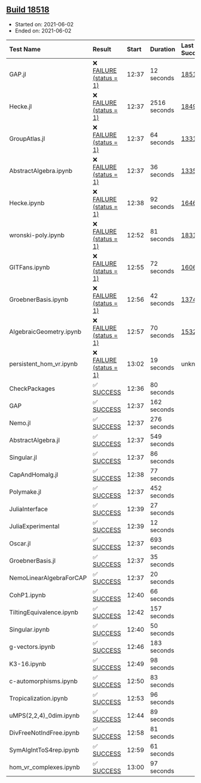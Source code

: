 ## [Build 18518](https://oscarci.mathematik.uni-kl.de/job/oscar/18518/)

* Started on: 2021-06-02
* Ended on: 2021-06-02

| Test Name    | Result | Start | Duration | Last Success | First Failure |
|:-------------|:-------|:------|:---------|:-------------|:--------------|
| GAP.jl | ❌ [FAILURE (status = 1)](https://oscarci.mathematik.uni-kl.de/job/oscar/18518/artifact/logs/build-18518/GAP.jl.log) | 12:37 | 12 seconds | [18517](https://oscarci.mathematik.uni-kl.de/job/oscar/18517/) | [18518](https://oscarci.mathematik.uni-kl.de/job/oscar/18518/) |
| Hecke.jl | ❌ [FAILURE (status = 1)](https://oscarci.mathematik.uni-kl.de/job/oscar/18518/artifact/logs/build-18518/Hecke.jl.log) | 12:37 | 2516 seconds | [18490](https://oscarci.mathematik.uni-kl.de/job/oscar/18490/) | [18491](https://oscarci.mathematik.uni-kl.de/job/oscar/18491/) |
| GroupAtlas.jl | ❌ [FAILURE (status = 1)](https://oscarci.mathematik.uni-kl.de/job/oscar/18518/artifact/logs/build-18518/GroupAtlas.jl.log) | 12:37 | 64 seconds | [13311](https://oscarci.mathematik.uni-kl.de/job/oscar/13311/) | [13312](https://oscarci.mathematik.uni-kl.de/job/oscar/13312/) |
| AbstractAlgebra.ipynb | ❌ [FAILURE (status = 1)](https://oscarci.mathematik.uni-kl.de/job/oscar/18518/artifact/logs/build-18518/AbstractAlgebra.ipynb.log) | 12:37 | 36 seconds | [13355](https://oscarci.mathematik.uni-kl.de/job/oscar/13355/) | [13356](https://oscarci.mathematik.uni-kl.de/job/oscar/13356/) |
| Hecke.ipynb | ❌ [FAILURE (status = 1)](https://oscarci.mathematik.uni-kl.de/job/oscar/18518/artifact/logs/build-18518/Hecke.ipynb.log) | 12:38 | 92 seconds | [16463](https://oscarci.mathematik.uni-kl.de/job/oscar/16463/) | [16464](https://oscarci.mathematik.uni-kl.de/job/oscar/16464/) |
| wronski-poly.ipynb | ❌ [FAILURE (status = 1)](https://oscarci.mathematik.uni-kl.de/job/oscar/18518/artifact/logs/build-18518/wronski-poly.ipynb.log) | 12:52 | 81 seconds | [18314](https://oscarci.mathematik.uni-kl.de/job/oscar/18314/) | [18315](https://oscarci.mathematik.uni-kl.de/job/oscar/18315/) |
| GITFans.ipynb | ❌ [FAILURE (status = 1)](https://oscarci.mathematik.uni-kl.de/job/oscar/18518/artifact/logs/build-18518/GITFans.ipynb.log) | 12:55 | 72 seconds | [16068](https://oscarci.mathematik.uni-kl.de/job/oscar/16068/) | [16069](https://oscarci.mathematik.uni-kl.de/job/oscar/16069/) |
| GroebnerBasis.ipynb | ❌ [FAILURE (status = 1)](https://oscarci.mathematik.uni-kl.de/job/oscar/18518/artifact/logs/build-18518/GroebnerBasis.ipynb.log) | 12:56 | 42 seconds | [13748](https://oscarci.mathematik.uni-kl.de/job/oscar/13748/) | [13749](https://oscarci.mathematik.uni-kl.de/job/oscar/13749/) |
| AlgebraicGeometry.ipynb | ❌ [FAILURE (status = 1)](https://oscarci.mathematik.uni-kl.de/job/oscar/18518/artifact/logs/build-18518/AlgebraicGeometry.ipynb.log) | 12:57 | 70 seconds | [15322](https://oscarci.mathematik.uni-kl.de/job/oscar/15322/) | [15323](https://oscarci.mathematik.uni-kl.de/job/oscar/15323/) |
| persistent_hom_vr.ipynb | ❌ [FAILURE (status = 1)](https://oscarci.mathematik.uni-kl.de/job/oscar/18518/artifact/logs/build-18518/persistent_hom_vr.ipynb.log) | 13:02 | 19 seconds | unknown | unknown |
| CheckPackages | ✅ [SUCCESS](https://oscarci.mathematik.uni-kl.de/job/oscar/18518/artifact/logs/build-18518/CheckPackages.log) | 12:36 | 80 seconds |  |  |
| GAP | ✅ [SUCCESS](https://oscarci.mathematik.uni-kl.de/job/oscar/18518/artifact/logs/build-18518/GAP.log) | 12:37 | 162 seconds |  |  |
| Nemo.jl | ✅ [SUCCESS](https://oscarci.mathematik.uni-kl.de/job/oscar/18518/artifact/logs/build-18518/Nemo.jl.log) | 12:37 | 276 seconds |  |  |
| AbstractAlgebra.jl | ✅ [SUCCESS](https://oscarci.mathematik.uni-kl.de/job/oscar/18518/artifact/logs/build-18518/AbstractAlgebra.jl.log) | 12:37 | 549 seconds |  |  |
| Singular.jl | ✅ [SUCCESS](https://oscarci.mathematik.uni-kl.de/job/oscar/18518/artifact/logs/build-18518/Singular.jl.log) | 12:37 | 86 seconds |  |  |
| CapAndHomalg.jl | ✅ [SUCCESS](https://oscarci.mathematik.uni-kl.de/job/oscar/18518/artifact/logs/build-18518/CapAndHomalg.jl.log) | 12:38 | 77 seconds |  |  |
| Polymake.jl | ✅ [SUCCESS](https://oscarci.mathematik.uni-kl.de/job/oscar/18518/artifact/logs/build-18518/Polymake.jl.log) | 12:37 | 452 seconds |  |  |
| JuliaInterface | ✅ [SUCCESS](https://oscarci.mathematik.uni-kl.de/job/oscar/18518/artifact/logs/build-18518/JuliaInterface.log) | 12:39 | 27 seconds |  |  |
| JuliaExperimental | ✅ [SUCCESS](https://oscarci.mathematik.uni-kl.de/job/oscar/18518/artifact/logs/build-18518/JuliaExperimental.log) | 12:39 | 12 seconds |  |  |
| Oscar.jl | ✅ [SUCCESS](https://oscarci.mathematik.uni-kl.de/job/oscar/18518/artifact/logs/build-18518/Oscar.jl.log) | 12:37 | 693 seconds |  |  |
| GroebnerBasis.jl | ✅ [SUCCESS](https://oscarci.mathematik.uni-kl.de/job/oscar/18518/artifact/logs/build-18518/GroebnerBasis.jl.log) | 12:37 | 35 seconds |  |  |
| NemoLinearAlgebraForCAP | ✅ [SUCCESS](https://oscarci.mathematik.uni-kl.de/job/oscar/18518/artifact/logs/build-18518/NemoLinearAlgebraForCAP.log) | 12:37 | 20 seconds |  |  |
| CohP1.ipynb | ✅ [SUCCESS](https://oscarci.mathematik.uni-kl.de/job/oscar/18518/artifact/logs/build-18518/CohP1.ipynb.log) | 12:40 | 66 seconds |  |  |
| TiltingEquivalence.ipynb | ✅ [SUCCESS](https://oscarci.mathematik.uni-kl.de/job/oscar/18518/artifact/logs/build-18518/TiltingEquivalence.ipynb.log) | 12:42 | 157 seconds |  |  |
| Singular.ipynb | ✅ [SUCCESS](https://oscarci.mathematik.uni-kl.de/job/oscar/18518/artifact/logs/build-18518/Singular.ipynb.log) | 12:40 | 50 seconds |  |  |
| g-vectors.ipynb | ✅ [SUCCESS](https://oscarci.mathematik.uni-kl.de/job/oscar/18518/artifact/logs/build-18518/g-vectors.ipynb.log) | 12:46 | 183 seconds |  |  |
| K3-16.ipynb | ✅ [SUCCESS](https://oscarci.mathematik.uni-kl.de/job/oscar/18518/artifact/logs/build-18518/K3-16.ipynb.log) | 12:49 | 98 seconds |  |  |
| c-automorphisms.ipynb | ✅ [SUCCESS](https://oscarci.mathematik.uni-kl.de/job/oscar/18518/artifact/logs/build-18518/c-automorphisms.ipynb.log) | 12:50 | 83 seconds |  |  |
| Tropicalization.ipynb | ✅ [SUCCESS](https://oscarci.mathematik.uni-kl.de/job/oscar/18518/artifact/logs/build-18518/Tropicalization.ipynb.log) | 12:53 | 96 seconds |  |  |
| uMPS(2,2,4)_0dim.ipynb | ✅ [SUCCESS](https://oscarci.mathematik.uni-kl.de/job/oscar/18518/artifact/logs/build-18518/uMPS-2-2-4-_0dim.ipynb.log) | 12:44 | 89 seconds |  |  |
| DivFreeNotIndFree.ipynb | ✅ [SUCCESS](https://oscarci.mathematik.uni-kl.de/job/oscar/18518/artifact/logs/build-18518/DivFreeNotIndFree.ipynb.log) | 12:58 | 81 seconds |  |  |
| SymAlgIntToS4rep.ipynb | ✅ [SUCCESS](https://oscarci.mathematik.uni-kl.de/job/oscar/18518/artifact/logs/build-18518/SymAlgIntToS4rep.ipynb.log) | 12:59 | 61 seconds |  |  |
| hom_vr_complexes.ipynb | ✅ [SUCCESS](https://oscarci.mathematik.uni-kl.de/job/oscar/18518/artifact/logs/build-18518/hom_vr_complexes.ipynb.log) | 13:00 | 97 seconds |  |  |
